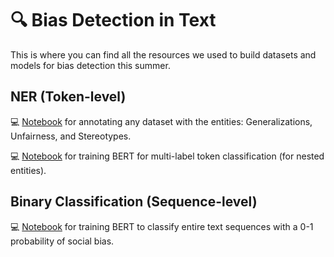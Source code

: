 # 🔍 Bias Detection in Text

This is where you can find all the resources we used to build datasets and models for bias detection this summer.

## NER (Token-level)

💻 [Notebook](NER/ner_annotation_pipeline.ipynb) for annotating any dataset with the entities: Generalizations, Unfairness, and Stereotypes.

💻 [Notebook](NER/ner_bert_training.ipynb) for training BERT for multi-label token classification (for nested entities).

## Binary Classification (Sequence-level)

💻 [Notebook](BinaryClassification/bert_bias_binary_training.ipynb) for training BERT to classify entire text sequences with a 0-1 probability of social bias.
